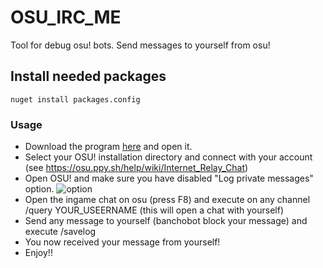 # OSU_IRC_ME
Tool for debug osu! bots. Send messages to yourself from osu!

## Install needed packages
```
nuget install packages.config
```

### Usage
- Download the program [here](https://github.com/MagonxESP/OSU_IRC_ME/releases) and open it.
- Select your OSU! installation directory and connect with your account (see https://osu.ppy.sh/help/wiki/Internet_Relay_Chat)
- Open OSU! and make sure you have disabled "Log private messages" option.
![option](https://i.imgur.com/KgkpuVF.png "Log private messages")
- Open the ingame chat on osu (press F8) and execute on any channel /query YOUR_USEERNAME (this will open a chat with yourself)
- Send any message to yourself (banchobot block your message) and execute /savelog
- You now received your message from yourself!
- Enjoy!!

